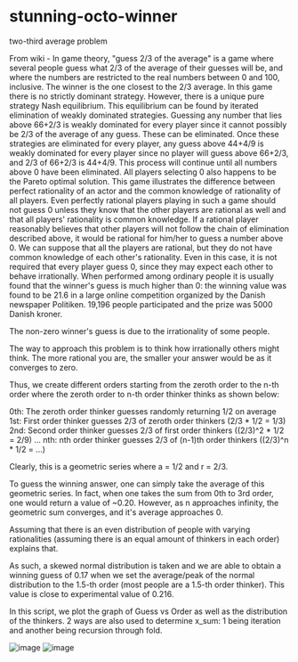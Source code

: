 # stunning-octo-winner
two-third average problem

From wiki - In game theory, "guess 2/3 of the average" is a game where several people guess what 2/3 of the average of their guesses will be, and where the numbers are restricted to the real numbers between 0 and 100, inclusive. The winner is the one closest to the 2/3 average. In this game there is no strictly dominant strategy. However, there is a unique pure strategy Nash equilibrium. This equilibrium can be found by iterated elimination of weakly dominated strategies. Guessing any number that lies above 66+2/3 is weakly dominated for every player since it cannot possibly be 2/3 of the average of any guess. These can be eliminated. Once these strategies are eliminated for every player, any guess above 44+4/9 is weakly dominated for every player since no player will guess above 66+2/3, and 2/3 of 66+2/3 is 44+4/9. This process will continue until all numbers above 0 have been eliminated. All players selecting 0 also happens to be the Pareto optimal solution. This game illustrates the difference between perfect rationality of an actor and the common knowledge of rationality of all players. Even perfectly rational players playing in such a game should not guess 0 unless they know that the other players are rational as well and that all players' rationality is common knowledge. If a rational player reasonably believes that other players will not follow the chain of elimination described above, it would be rational for him/her to guess a number above 0. We can suppose that all the players are rational, but they do not have common knowledge of each other's rationality. Even in this case, it is not required that every player guess 0, since they may expect each other to behave irrationally. When performed among ordinary people it is usually found that the winner's guess is much higher than 0: the winning value was found to be 21.6 in a large online competition organized by the Danish newspaper Politiken. 19,196 people participated and the prize was 5000 Danish kroner.

The non-zero winner's guess is due to the irrationality of some people. 

The way to approach this problem is to think how irrationally others might think. The more rational you are, the smaller your answer would be as it converges to zero.

Thus, we create different orders starting from the zeroth order to the n-th order where the zeroth order to n-th order thinker thinks as shown below:

0th: The zeroth order thinker guesses randomly returning 1/2 on average
1st: First order thinker guesses 2/3 of zeroth order thinkers (2/3 * 1/2 = 1/3)
2nd: Second order thinker guesses 2/3 of first order thinkers ((2/3)^2 * 1/2 = 2/9)
...
nth: nth order thinker guesses 2/3 of (n-1)th order thinkers ((2/3)^n * 1/2 = ...) 

Clearly, this is a geometric series where a = 1/2 and r = 2/3.

To guess the winning answer, one can simply take the average of this geometric series. In fact, when one takes the sum from 0th to 3rd order, one would return a value of ~0.20. However, as n approaches infinity, the geometric sum converges, and it's average approaches 0.

Assuming that there is an even distribution of people with varying rationalities (assuming there is an equal amount of thinkers in each order) explains that.

As such, a skewed normal distribution is taken and we are able to obtain a winning guess of 0.17 when we set the average/peak of the normal distribution to the 1.5-th order (most people are a 1.5-th order thinker). This value is close to experimental value of 0.216.

In this script, we plot the graph of Guess vs Order as well as the distribution of the thinkers. 2 ways are also used to determine x_sum: 1 being iteration and another being recursion through fold.

![image](https://user-images.githubusercontent.com/64541670/155877279-50015685-91f2-4a4a-836d-710ff912e80c.png)
![image](https://user-images.githubusercontent.com/64541670/155877296-526079b0-ce18-4e6b-82de-dfed2aae74e9.png)
